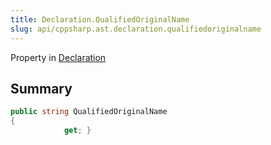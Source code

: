 ```yaml
---
title: Declaration.QualifiedOriginalName
slug: api/cppsharp.ast.declaration.qualifiedoriginalname
---
```

Property in [Declaration](/api/cppsharp/ast/declaration)

## Summary



```csharp
public string QualifiedOriginalName
{
            get; }
```

